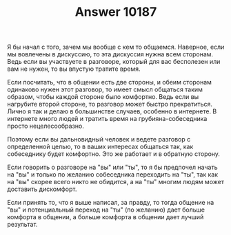 ﻿---
title: "Answer 10187"
se.owner.user_id: 179763
se.owner.display_name: "tym32167"
se.owner.link: "https://ru.meta.stackoverflow.com/users/179763/tym32167"
se.answer_id: 10187
se.question_id: 10166
se.post_type: answer
se.score: 13
se.is_accepted: False
---
<p>Я бы начал с того, зачем мы вообще с кем то общаемся. Наверное, если мы вовлечены в дискуссию, то эта дискуссия нужна всем сторонам. Ведь если вы участвуете в разговоре, который для вас бесполезен или вам не нужен, то вы впустую тратите время. </p>

<p>Если посчитать, что в общении есть две стороны, и обеим сторонам одинаково нужен этот разговор, то имеет смысл общаться таким образом, чтобы каждой стороне было комфортно. Ведь если вы нагрубите второй стороне, то разговор может быстро прекратиться. Лично я так и делаю в большинстве случаев, особенно в интернете. В интернете много людей и тратить время на грубияна-собеседника просто нецелесообразно. </p>

<p>Поэтому если вы дальновидный человек и ведете разговор с определенной целью, то в ваших интересах общаться так, как собеседнику будет комфортно. Это же работает и в обратную сторону. </p>

<p>Если говорить о разговоре на "вы" или "ты", то я бы предпочел начать на "вы" и только по желанию собеседника переходить на "ты", так как на "вы" скорее всего никто не обидится, а на "ты" многим людям может доставить дискомфорт. </p>

<p>Если принять то, что я выше написал, за правду, то тогда общение на "вы" и потенциальный переход на "ты" (по желанию) дает больше комфорта в общении, а больше комфорта в общении дает лучший результат. </p>
